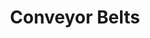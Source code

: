 ---
title: Conveyor Belts
tags: [template]
# type: System
# summary: "Template for how to document a system"
keywords: doc
sidebar: 
permalink: conveyorbelts.html
folder: documentation
---